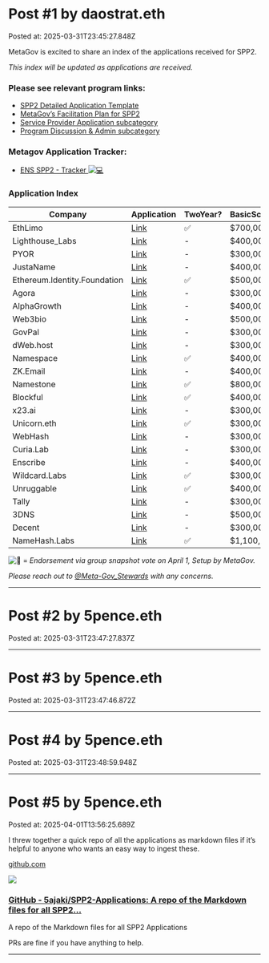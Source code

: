 # Post #1 by daostrat.eth
Posted at: 2025-03-31T23:45:27.848Z

MetaGov is excited to share an index of the applications received for SPP2.

*This index will be updated as applications are received.*

### Please see relevant program links:

* [SPP2 Detailed Application Template](https://discuss.ens.domains/t/spp2-company-detailed-application-template/20341/2)
* [MetaGov’s Facilitation Plan for SPP2](https://discuss.ens.domains/t/metagov-s-facilitation-plan-for-spp2/20340)
* [Service Provider Application subcategory](https://discuss.ens.domains/c/service-provider-program/service-provider-applications/76)
* [Program Discussion & Admin subcategory](https://discuss.ens.domains/c/service-provider-program/program-discussion-and-admin/78)

### Metagov Application Tracker:

* [ENS SPP2 - Tracker ![:computer:](https://discuss.ens.domains/images/emoji/twitter/computer.png?v=12 ":computer:")](https://docs.google.com/spreadsheets/d/1_eoLIvQb7cHuwVHkjfKzFoKizBEwV6IstABU-MYCCEI/edit?usp=sharing)

### Application Index

| Company | Application | TwoYear? | BasicScope | ExtendedScope | Endorsement | Video |
| --- | --- | --- | --- | --- | --- | --- |
| EthLimo | [Link](https://discuss.ens.domains/t/spp2-eth-limo-application/20369) | :white_check_mark: | $700,000 | $800,000 | :white_check_mark: | [Video](https://drive.google.com/file/d/1bCkKwA9pcxZozktxD4cAWBIni8LS3fCV/view?usp=sharing) |
| Lighthouse\_Labs | [Link](https://discuss.ens.domains/t/spp2-lighthouse-labs/20404) | - | $400,000 | $- | :large_blue_circle: | [Video](https://drive.google.com/file/d/16hiJfBZFquWWJBy91J-PNUjeqYDQC784/view?usp=sharing) |
| PYOR | [Link](https://discuss.ens.domains/t/spp2-pyor-application/20429) | - | $300,000 | $- | :large_blue_circle: | [Video](https://drive.google.com/file/d/1sYT6Jxa87ajSHhbzqin6rAC7ULA940PR/view?usp=sharing) |
| JustaName | [Link](https://discuss.ens.domains/t/spp2-justaname-application/20430) | - | $400,000 | $600,000 | :white_check_mark: | [Video](https://drive.google.com/file/d/1RUxUgQE0_152xquWYpF43TJVLhGdQY6Q/view?usp=sharing) |
| Ethereum.Identity.Foundation | [Link](https://discuss.ens.domains/t/spp2-ethereum-identity-foundation-application/20439) | :white_check_mark: | $500,000 | $700,000 | :white_check_mark: | [Video](https://drive.google.com/file/d/1IOZUNr9QyLCrfqoTUgNFr9V1MlsLuV41/view?usp=sharing) |
| Agora | [Link](https://discuss.ens.domains/t/spp2-agora-application/20443) | - | $300,000 | $400,000 | :white_check_mark: | [Video](https://www.loom.com/share/601d20f50483465f92f36160cfabe05d) |
| AlphaGrowth | [Link](https://discuss.ens.domains/t/spp2-alphagrowth-application/20451) | - | $400,000 | $800,000 | :white_check_mark: | [Video](https://drive.google.com/file/d/1C9ElKtxZD4BJJjKIywVHl0RSR2JIKXp_/view?usp=sharing) |
| Web3bio | [Link](https://discuss.ens.domains/t/spp2-web3-bio-application/20460) | - | $500,000 | $- | :large_blue_circle: | [Video](https://drive.google.com/file/d/1ZLyLcOaO9hijySOMjRqJ0twlWptKdQ0g/view?usp=sharing) |
| GovPal | [Link](https://discuss.ens.domains/t/spp2-govpal-application/20459) | - | $300,000 | $- | :large_blue_circle: | [Video](https://www.youtube.com/watch?v=bw_bNeuOarM&t=1s) |
| dWeb.host | [Link](https://discuss.ens.domains/t/spp2-dweb-host-application/20435) | - | $300,000 | $400,000 | :large_blue_circle: | [Video](https://www.youtube.com/watch?v=TuwGLqHhJps) |
| Namespace | [Link](https://discuss.ens.domains/t/spp2-namespace-application/20456) | :white_check_mark: | $400,000 | $600,000 | :white_check_mark: | [Video](https://www.loom.com/share/58b35446d32e41839e76ba0d64149a5d) |
| ZK.Email | [Link](https://discuss.ens.domains/t/spp2-zk-email-application/20450) | - | $400,000 | $800,000 | :white_check_mark: | [Video](https://www.loom.com/share/6644bed1eeb44993926c58772ef72dff) |
| Namestone | [Link](https://discuss.ens.domains/t/spp2-namestone-application/20462) | :white_check_mark: | $800,000 | $- | :white_check_mark: | [Video](https://www.loom.com/share/81d2e05fb86e4111846f903c77cc1a5d) |
| Blockful | [Link](https://discuss.ens.domains/t/spp2-blockful-application/20463/3) | :white_check_mark: | $400,000 | $700,000 | :large_blue_circle: | [Video](https://www.youtube.com/watch?v=YghNB5nersQ) |
| x23.ai | [Link](https://discuss.ens.domains/t/spp2-x23-ai-application/20464) | - | $300,000 | $- | :white_check_mark: | [Video](https://drive.google.com/file/d/1JpIZ4ZgGBE2Xdlun-YH0ytUQy9wr8q7y/view) |
| Unicorn.eth | [Link](https://discuss.ens.domains/t/spp2-ens-accounts-powered-by-unicorn-eth/20467) | :white_check_mark: | $300,000 | $- | :white_check_mark: | [Video](https://www.loom.com/share/8ad1dc73e3a643fab6633c1a222f61cb?sid=559a879e-2f18-410a-a003-77ec51c42726) |
| WebHash | [Link](https://discuss.ens.domains/t/spp2-webhash-eth-application/20466) | - | $300,000 | $- | :white_check_mark: | [Video](https://drive.google.com/file/d/1jqfbGabOyLBdQFM0arIr9PXAItSfyhNU/view) |
| Curia.Lab | [Link](https://discuss.ens.domains/t/spp2-curia-lab-application/20470) | - | $300,000 | $- | :white_check_mark: | [Video](https://drive.google.com/file/d/1yd7eIQJAuNJ3T4avAL-ki_vuCibTfrSz/view) |
| Enscribe | [Link](https://discuss.ens.domains/t/spp2-enscribe-application/20474) | - | $400,000 | $- | :white_check_mark: | [Video](https://youtu.be/1dRxURznMw8) |
| Wildcard.Labs | [Link](https://discuss.ens.domains/t/spp2-records-xyz-by-wildcard-labs-application/20481) | :white_check_mark: | $300,000 | $400,000 | :large_blue_circle: | [Video](https://drive.google.com/file/d/1L1d3B70uilMY3EqYivxafM1NF1VVS3iG/view) |
| Unruggable | [Link](https://discuss.ens.domains/t/spp2-unruggable-application/20485) | :white_check_mark: | $400,000 | $700,000 | :white_check_mark: | [Video](https://www.youtube.com/watch?v=tpIwvKB0dqo) |
| Tally | [Link](https://discuss.ens.domains/t/spp2-tally-application/20491/2) | - | $300,000 | $- | :white_check_mark: | [Video](https://www.youtube.com/shorts/CvM3g8L_3FY) |
| 3DNS | [Link](http://discuss.ens.domains/t/spp2-3dns-inc-ens-resolver-r-d-proposal/20496) | - | $500,000 | $700,000 | :large_blue_circle: | [Video](https://www.youtube.com/watch?v=RJ0HTJeCwPw) |
| Decent | [Link](https://discuss.ens.domains/t/spp2-decent-application/20497) | - | $300,000 | $- | :white_check_mark: | [Video](https://drive.google.com/file/d/1FQBXyDDe6RHv73k_AAgccl3vd3591jsz/view?usp=sharing) |
| NameHash.Labs | [Link](https://discuss.ens.domains/t/spp2-namehash-labs-application/20502/1) | :white_check_mark: | $1,100,000 | $1,300,000 | :white_check_mark: | [Video](https://www.youtube.com/watch?v=g88tCK5TECU) |

![:large_blue_circle:](https://discuss.ens.domains/images/emoji/twitter/large_blue_circle.png?v=12 ":large_blue_circle:") = *Endorsement via group snapshot vote on April 1, Setup by MetaGov.*

*Please reach out to [@Meta-Gov\_Stewards](/groups/meta-gov_stewards) with any concerns.*

---

# Post #2 by 5pence.eth
Posted at: 2025-03-31T23:47:27.837Z



---

# Post #3 by 5pence.eth
Posted at: 2025-03-31T23:47:46.872Z



---

# Post #4 by 5pence.eth
Posted at: 2025-03-31T23:48:59.948Z



---

# Post #5 by 5pence.eth
Posted at: 2025-04-01T13:56:25.689Z

I threw together a quick repo of all the applications as markdown files if it’s helpful to anyone who wants an easy way to ingest these.

[github.com](https://github.com/5ajaki/SPP2-Applications)

![](https://discuss.ens.domains/uploads/db9688/optimized/2X/d/d7a3e7ef5af2b50dea8a3a202921219ef6344659_2_690x344.png)
### [GitHub - 5ajaki/SPP2-Applications: A repo of the Markdown files for all SPP2...](https://github.com/5ajaki/SPP2-Applications)

A repo of the Markdown files for all SPP2 Applications

PRs are fine if you have anything to help.

---

